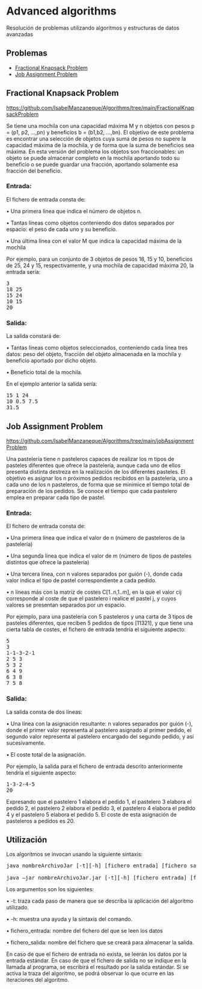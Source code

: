 # Advanced algorithms

Resolución de problemas utilizando algoritmos y estructuras de datos avanzadas

## Problemas

* [Fractional Knapsack Problem](#fractional-knapsack-problem)
* [Job Assignment Problem](#job-assignment-problem)

## Fractional Knapsack Problem

https://github.com/IsabelManzaneque/Algorithms/tree/main/FractionalKnapsackProblem

Se tiene una mochila con una capacidad máxima M y n objetos con pesos p = (p1, p2, …,pn) y beneficios b = (b1,b2, …,bn). El objetivo de este problema es encontrar
una selección de objetos cuya suma de pesos no supere la capacidad máxima de la mochila, y de forma que la suma de beneficios sea máxima. En esta versión del 
problema los objetos son fraccionables: un objeto se puede almacenar completo en la mochila aportando todo su beneficio o se puede guardar una fracción, aportando 
solamente esa fracción del beneficio.

### Entrada:

El fichero de entrada consta de:

• Una primera línea que indica el número de objetos n.

• Tantas líneas como objetos conteniendo dos datos separados por espacio: el peso de cada uno y su beneficio.

• Una última línea con el valor M que indica la capacidad máxima de la mochila

Por ejemplo, para un conjunto de 3 objetos de pesos 18, 15 y 10, beneficios de 25, 24 y 15, respectivamente, y una mochila de capacidad máxima 20, 
la entrada sería:
<pre>
3
18 25
15 24
10 15
20
</pre>

### Salida:

La salida constará de:

• Tantas líneas como objetos seleccionados, conteniendo cada línea tres datos: peso del objeto, fracción del objeto almacenada en la
  mochila y beneficio aportado por dicho objeto.
  
• Beneficio total de la mochila.

En el ejemplo anterior la salida sería:
<pre>
15 1 24
10 0.5 7.5
31.5
</pre>

## Job Assignment Problem

https://github.com/IsabelManzaneque/Algorithms/tree/main/jobAssignmentProblem


Una pastelería tiene n pasteleros capaces de realizar los m tipos de pasteles diferentes que ofrece la pastelería, aunque cada uno de ellos presenta distinta 
destreza en la realización de los diferentes pasteles. El objetivo es asignar los n próximos pedidos recibidos en la pastelería, uno a cada uno de los n 
pasteleros, de forma que se minimice el tiempo total de preparación de los pedidos. Se conoce el tiempo que cada pastelero emplea en preparar cada tipo de pastel.

### Entrada:

El fichero de entrada consta de:

• Una primera línea que indica el valor de n (número de pasteleros de la pastelería)

• Una segunda línea que indica el valor de m (número de tipos de pasteles distintos que ofrece la pastelería)

• Una tercera línea, con n valores separados por guión (-), donde cada valor indica el tipo de pastel correspondiente a cada pedido.

• n líneas más con la matriz de costes C[1..n,1..m], en la que el valor cij corresponde al coste de que el pastelero i realice el pastel j, 
y cuyos valores se presentan separados por un espacio.

Por ejemplo, para una pastelería con 5 pasteleros y una carta de 3 tipos de pasteles diferentes, que reciben 5 pedidos de tipos [11321], y 
que tiene una cierta tabla de costes, el fichero de entrada tendría el siguiente aspecto:
<pre>
5
3
1-1-3-2-1
2 5 3
5 3 2
6 4 9
6 3 8
7 5 8
</pre>

### Salida:

La salida consta de dos líneas:

• Una línea con la asignación resultante: n valores separados por guión (-),  donde el primer valor representa al pastelero asignado al primer
pedido, el segundo valor representa al pastelero encargado del segundo pedido, y así sucesivamente.

• El coste total de la asignación.

Por ejemplo, la salida para el fichero de entrada descrito anteriormente tendría el siguiente aspecto:
<pre>
1-3-2-4-5
20
</pre>
Expresando que el pastelero 1 elabora el pedido 1, el pastelero 3 elabora el pedido 2, el pastelero 2 elabora el pedido 3, el pastelero 4 elabora 
el pedido 4 y el pastelero 5 elabora el pedido 5. El coste de esta asignación de pasteleros a pedidos es 20.  

## Utilización

Los algoritmos se invocan usando la siguiente sintaxis:
<pre>
java nombreArchivoJar [-t][-h] [fichero entrada] [fichero salida]

java –jar nombreArchivoJar.jar [-t][-h] [fichero entrada] [fichero salida]
</pre>
Los argumentos son los siguientes:

• -t: traza cada paso de manera que se describa la aplicación del algoritmo utilizado.

• -h: muestra una ayuda y la sintaxis del comando.

• fichero_entrada: nombre del fichero del que se leen los datos

• fichero_salida: nombre del fichero que se creará para almacenar la salida. 

En caso de que el fichero de entrada no exista, se leerán los datos por la entrada estándar. En caso de que el fichero de salida no se indique en la 
llamada al programa, se escribirá el resultado por la salida estándar. Si se activa la traza del algoritmo, se podrá observar lo que ocurre en las 
iteraciones del algoritmo.
